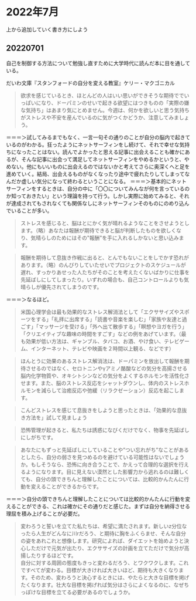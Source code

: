 # 2022年7月
上から追加していく書き方にしよう

## 20220701

自己を制御する方法について勉強し直すために大学時代に読んだ本に目を通している。

だいわ文庫『スタンフォードの自分を変える教室』ケリー・マクゴニカル

> 欲求を感じているとき、ほとんどの人はいい思いができそうな期待ででいっぱいになり、ドーパミンのせいで起きる欲望にはつきものの「実際の嫌な気持ち」はあまり気にとめません。今週は、何かを欲しいと思う気持ちがストレスや不安を産んでいるのに気がつくかどうか、注意してみましょう。<br>

＝＝＝＞試してみるまでもなく、一言一句その通りのことが自分の脳内で起きているのがわかる。狂ったようにネットサーフィンをし続けて、それで幸せな気持ちになったことはない。読んでよかったと思える記事に出会えることも確かにあるが、そんな記事に出会って満足してネットサーフィンをやめるかというと、やめない。他にもいいものに出会えるのではないかと考えてさらに奥深くへと足を進めていく。結局、出会えるものがなくなったり途中で疲れたりしてしまってなんだか虚しい気分になって終わるということになる。
＝＝＝＞基本的にネットサーフィンをするときは、自分の中に「〇〇についてみんなが何を言っているのか知っておきたい」という理論を持って行う。しかし実際に始めてみると、それが達成されてもされなくても関係なしにネットサーフィンそのものにのめり込んでいることが多い。


> ストレスを感じると、脳はとにかく気が晴れるようなことをさせようとします。（略）あなたは報酬が期待できると脳が判断したものを欲しくなり、気晴らしのためにはその"報酬"を手に入れるしかないと思い込みます。<br>

> 報酬を期待して息抜き作戦に出ると、とんでもないことをしでかす恐れがあります。（略）のんびりしていたせいでプロジェクトのスケジュールが遅れ、すっかりあせった人たちがそのことを考えたくないばかりに仕事を先延ばしにしてしまったり。いずれの場合も、自己コントロールよりも気晴らしが優先されてしまうのです。<br>

＝＝＝＞なるほど。

> 米国心理学会は最も効果的なストレス解消法として「エクササイズやスポーツをする」「礼拝に出席する」「読書や音楽を楽しむ」「家族や友達と過ごす」「マッサージを受ける」「外へ出て散歩する」「瞑想やヨガを行う」「クリエイティブな趣味の時間をすごす」などの例をあげています。（最も効果が低い方法は、ギャンブル、タバコ、お酒、やけ食い、テレビゲーム、インターネット、テレビや映画を２時間以上観る、などです）<br>

> ほんとうに効果のあるストレス解消法は、ドーパミンを放出して報酬を期待させるのではなく、セロトニンやγアミノ酪酸などの気分を高揚させる脳内化学物質や、オキシトシンなどの気分をよくするホルモンを活性化させます。また、脳のストレス反応をシャットダウンし、体内のストレスホルモンを減らして治癒反応や弛緩（リラクゼーション）反応を起こします。<br>

> こんどストレスを感じて息抜きをしようと思ったときは、「効果的な息抜き方法を」試して見ましょう<br>

> 恐怖管理が起きると、私たちは誘惑になびくだけでなく、物事を先延ばしにしがちです。<br>

>あなたにもずっと先延ばしにしていることや”つい忘れがち”なことがあるとしたら、自分の弱さを見つめるのを避けている可能性はないでしょうか。もしそうなら、恐怖に向き合うことで、かえって合理的な選択を行えるようになります。目に見えない漠然とした影響力から逃れるのは難しくても、自分の頭できちんと理解したことについては、比較的かんたんに行動を変えることができるからです。<br>

＝＝＝＞自分の頭できちんと理解したことについては比較的かんたんに行動を変えることができる、これは確かにその通りだと感じた。まずは自分を納得させる理屈を積み上げることが必要だ。

> 変わろうと誓いを立てた私たちは、希望に満たされます。新しいz分位なったら人生がどんなに川rだろう、と期待に胸をふくらませ、そんな自分の姿をあれこれと想像します。研究によれば、ダイエットを始めようと決心しただけで元気が出たり、エクササイズの計画を立てただけで気分が高揚したりするほどです。<br>
> 自分に対する周囲の態度もきっと変わるだろう、とワクワクします。これですべてが変わる。目標が大きければ大きいほど、期待も大きくなります。そのため、変わろうと決心するときには、やたらと大きな目標を掲げたくなります。壮大な目標を掲げれば気分はさらによくなるのに、なぜちっぽけな目標を立てる必要があるのでしょうか。

